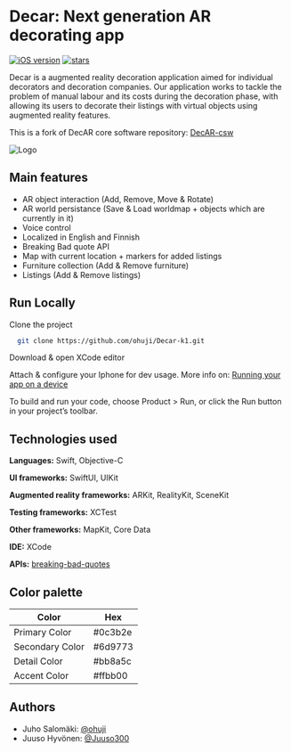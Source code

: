 # Decar: Next generation AR decorating app
[![iOS version](https://badgen.net/badge/icon/15.5?icon=apple&label=iOS)](https://support.apple.com/en-us/HT201685)
[![stars](https://badgen.net/github/stars/ohuji/Decar-k1)]()

Decar is a augmented reality decoration application aimed for individual decorators and decoration companies. Our application works to tackle the problem of manual labour and its costs during the decoration phase, with allowing its users to decorate their listings with virtual objects using augmented reality features.

This is a fork of DecAR core software repository: [DecAR-csw](https://github.com/IlmHe/DecAR-csw)
 

![Logo](https://github.com/ohuji/Decar-k1/blob/main/DecAR/Assets.xcassets/decar_logo_1.imageset/decar-icon.png)

## Main features

- AR object interaction (Add, Remove, Move & Rotate)
- AR world persistance (Save & Load worldmap + objects which are currently in it)
- Voice control
- Localized in English and Finnish
- Breaking Bad quote API
- Map with current location + markers for added listings
- Furniture collection (Add & Remove furniture)
- Listings (Add & Remove listings)

## Run Locally

Clone the project

```bash
  git clone https://github.com/ohuji/Decar-k1.git
```
Download & open XCode editor

Attach & configure your Iphone for dev usage.
More info on: [Running your app on a device](https://developer.apple.com/documentation/xcode/running-your-app-in-simulator-or-on-a-device)

To build and run your code, choose Product > Run, or click the Run button in your project’s toolbar.




## Technologies used

**Languages:** Swift, Objective-C

**UI frameworks:** SwiftUI, UIKit

**Augmented reality frameworks:** ARKit, RealityKit, SceneKit

**Testing frameworks:** XCTest

**Other frameworks:** MapKit, Core Data

**IDE:** XCode

**APIs:** [breaking-bad-quotes](https://github.com/shevabam/breaking-bad-quotes)

## Color palette

| Color             | Hex                                                                |
| ----------------- | ------------------------------------------------------------------ |
| Primary Color | #0c3b2e |
| Secondary Color | #6d9773 |
| Detail Color | #bb8a5c |
| Accent Color | #ffbb00 |

## Authors

-  Juho Salomäki: [@ohuji](https://www.github.com/ohuji)
-  Juuso Hyvönen: [@Juuso300](https://www.github.com/Juuso300)

